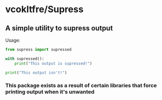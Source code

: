 # vcokltfre/Supress

## A simple utility to supress output

Usage:
```py
from supress import supressed

with supressed():
    print("This output is supressed!")

print("This output isn't!")
```

### This package exists as a result of certain libraries that force printing output when it's unwanted